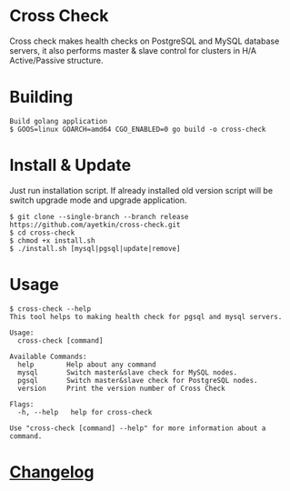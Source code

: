 # Cross Check

Cross check makes health checks on PostgreSQL and MySQL database servers, it also performs master & slave control for clusters in H/A Active/Passive structure.

# Building

```
Build golang application
$ GOOS=linux GOARCH=amd64 CGO_ENABLED=0 go build -o cross-check

```

# Install & Update

Just run installation script. If already installed old version script will be switch upgrade mode and upgrade application.
```
$ git clone --single-branch --branch release https://github.com/ayetkin/cross-check.git
$ cd cross-check
$ chmod +x install.sh
$ ./install.sh [mysql|pgsql|update|remove]
```


# Usage
```
$ cross-check --help
This tool helps to making health check for pgsql and mysql servers.

Usage:
  cross-check [command]

Available Commands:
  help        Help about any command
  mysql       Switch master&slave check for MySQL nodes.
  pgsql       Switch master&slave check for PostgreSQL nodes.
  version     Print the version number of Cross Check

Flags:
  -h, --help   help for cross-check

Use "cross-check [command] --help" for more information about a command.

```

# [Changelog](CHANGELOG.md)




